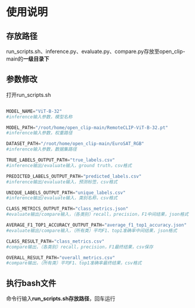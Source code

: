 使用说明  
========  
存放路径
-------------          
run_scripts.sh、inference.py、evaluate.py、compare.py存放至open_clip-main的**一级目录下**  

参数修改
-------
打开run_scripts.sh  
```python

MODEL_NAME="ViT-B-32"
#inference输入参数，模型名称

MODEL_PATH="/root/home/open_clip-main/RemoteCLIP-ViT-B-32.pt"
#inference输入参数，权重路径

DATASET_PATH="/root/home/open_clip-main/EuroSAT_RGB"
#inference输入参数，数据集路径

TRUE_LABELS_OUTPUT_PATH="true_labels.csv"
#inference输出/evaluate输入，ground truth，csv格式

PREDICTED_LABELS_OUTPUT_PATH="predicted_labels.csv" 
#inference输出/evaluate输入，预测标签，csv格式

UNIQUE_LABELS_OUTPUT_PATH="unique_labels.csv"
#inference输出/evaluate输入，类别名称，csv格式 

CLASS_METRICS_OUTPUT_PATH="class_metrics.json"
#evaluate输出/compare输入，（各类别）recall，precision，F1中间结果，json格式

AVERAGE_F1_TOP1_ACCURACY_OUTPUT_PATH="average_f1_top1_accuracy.json"
#evaluate输出/compare输入，（所有类）平均F1、top1准确率中间结果，json格式

CLASS_RESULT_PATH="class_metrics.csv"
#compare输出，（各类别）recall，precision，F1最终结果，csv保存

OVERALL_RESULT_PATH="overall_metrics.csv"
#compare输出，（所有类）平均F1、top1准确率最终结果，csv格式

```
执行bash文件  
-------------
命令行输入**run_scripts.sh存放路径**，回车运行 




